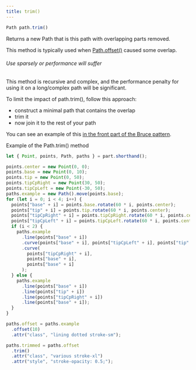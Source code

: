 ```yaml
---
title: trim()
---
```


```js
Path path.trim()
```

Returns a new Path that is this path with overlapping parts removed.

This method is typically used when [Path.offset()](#offset) caused some overlap.

<Warning>

###### Use sparsely or performance will suffer

This method is recursive and complex, and the performance penalty for using
it on a long/complex path will be significant.

To limit the impact of path.trim(), follow this approach:

 - construct a minimal path that contains the overlap
 - trim it
 - now join it to the rest of your path

You can see an example of this 
[in the front part of the Bruce pattern](https://github.com/freesewing/freesewing/blob/develop/packages/bruce/src/front.js#L195).

</Warning>

<Example part="path_trim">
Example of the Path.trim() method
</Example>

```js
let { Point, points, Path, paths } = part.shorthand();

points.center = new Point(0, 0);
points.base = new Point(0, 10);
points.tip = new Point(0, 50);
points.tipCpRight = new Point(30, 50);
points.tipCpLeft = new Point(-30, 50);
paths.example = new Path().move(points.base);
for (let i = 0; i < 4; i++) {
  points["base" + i] = points.base.rotate(60 * i, points.center);
  points["tip" + i] = points.tip.rotate(60 * i, points.center);
  points["tipCpRight" + i] = points.tipCpRight.rotate(60 * i, points.center);
  points["tipCpLeft" + i] = points.tipCpLeft.rotate(60 * i, points.center);
  if (i < 2) {
    paths.example
      .line(points["base" + i])
      .curve(points["base" + i], points["tipCpLeft" + i], points["tip" + i])
      .curve(
        points["tipCpRight" + i],
        points["base" + i],
        points["base" + i]
      );
  } else {
    paths.example
      .line(points["base" + i])
      .line(points["tip" + i])
      .line(points["tipCpRight" + i])
      .line(points["base" + i]);
  }
}

paths.offset = paths.example
  .offset(10)
  .attr("class", "lining dotted stroke-sm");

paths.trimmed = paths.offset
  .trim()
  .attr("class", "various stroke-xl")
  .attr("style", "stroke-opacity: 0.5;");
```
